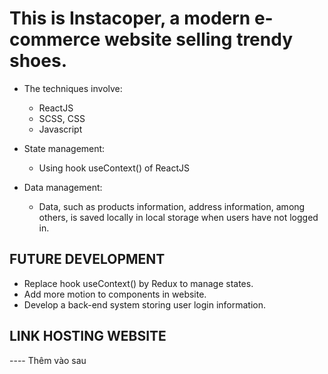 # This is Instacoper, a modern e-commerce website selling trendy shoes.

- The techniques involve:
    + ReactJS
    + SCSS, CSS
    + Javascript

- State management:
    + Using hook useContext() of ReactJS

- Data management:
    + Data, such as products information, address information, among others, is saved
    locally in local storage when users have not logged in.


## FUTURE DEVELOPMENT

- Replace hook useContext() by Redux to manage states.
- Add more motion to components in website.
- Develop a back-end system storing user login information.


## LINK HOSTING WEBSITE

---- Thêm vào sau